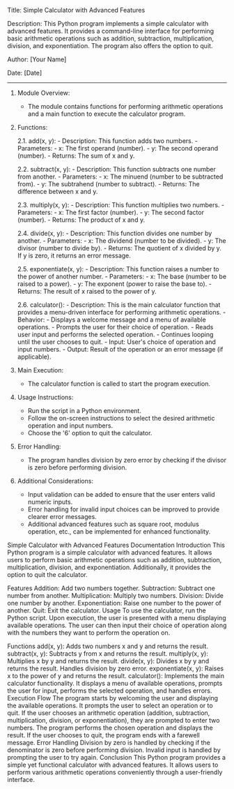 Title: Simple Calculator with Advanced Features

Description:
This Python program implements a simple calculator with advanced features. It provides a command-line interface for performing basic arithmetic operations such as addition, subtraction, multiplication, division, and exponentiation. The program also offers the option to quit.

Author: [Your Name]

Date: [Date]

---

1. Module Overview:
   - The module contains functions for performing arithmetic operations and a main function to execute the calculator program.

2. Functions:

    2.1. add(x, y):
        - Description: This function adds two numbers.
        - Parameters:
            - x: The first operand (number).
            - y: The second operand (number).
        - Returns: The sum of x and y.

    2.2. subtract(x, y):
        - Description: This function subtracts one number from another.
        - Parameters:
            - x: The minuend (number to be subtracted from).
            - y: The subtrahend (number to subtract).
        - Returns: The difference between x and y.

    2.3. multiply(x, y):
        - Description: This function multiplies two numbers.
        - Parameters:
            - x: The first factor (number).
            - y: The second factor (number).
        - Returns: The product of x and y.

    2.4. divide(x, y):
        - Description: This function divides one number by another.
        - Parameters:
            - x: The dividend (number to be divided).
            - y: The divisor (number to divide by).
        - Returns: The quotient of x divided by y. If y is zero, it returns an error message.

    2.5. exponentiate(x, y):
        - Description: This function raises a number to the power of another number.
        - Parameters:
            - x: The base (number to be raised to a power).
            - y: The exponent (power to raise the base to).
        - Returns: The result of x raised to the power of y.

    2.6. calculator():
        - Description: This is the main calculator function that provides a menu-driven interface for performing arithmetic operations.
        - Behavior:
            - Displays a welcome message and a menu of available operations.
            - Prompts the user for their choice of operation.
            - Reads user input and performs the selected operation.
            - Continues looping until the user chooses to quit.
        - Input: User's choice of operation and input numbers.
        - Output: Result of the operation or an error message (if applicable).

3. Main Execution:
    - The calculator function is called to start the program execution.

4. Usage Instructions:
    - Run the script in a Python environment.
    - Follow the on-screen instructions to select the desired arithmetic operation and input numbers.
    - Choose the '6' option to quit the calculator.

5. Error Handling:
    - The program handles division by zero error by checking if the divisor is zero before performing division.

6. Additional Considerations:
    - Input validation can be added to ensure that the user enters valid numeric inputs.
    - Error handling for invalid input choices can be improved to provide clearer error messages.
    - Additional advanced features such as square root, modulus operation, etc., can be implemented for enhanced functionality.

Simple Calculator with Advanced Features Documentation
Introduction
This Python program is a simple calculator with advanced features. It allows users to perform basic arithmetic operations such as addition, subtraction, multiplication, division, and exponentiation. Additionally, it provides the option to quit the calculator.

Features
Addition: Add two numbers together.
Subtraction: Subtract one number from another.
Multiplication: Multiply two numbers.
Division: Divide one number by another.
Exponentiation: Raise one number to the power of another.
Quit: Exit the calculator.
Usage
To use the calculator, run the Python script. Upon execution, the user is presented with a menu displaying available operations. The user can then input their choice of operation along with the numbers they want to perform the operation on.

Functions
add(x, y): Adds two numbers x and y and returns the result.
subtract(x, y): Subtracts y from x and returns the result.
multiply(x, y): Multiplies x by y and returns the result.
divide(x, y): Divides x by y and returns the result. Handles division by zero error.
exponentiate(x, y): Raises x to the power of y and returns the result.
calculator(): Implements the main calculator functionality. It displays a menu of available operations, prompts the user for input, performs the selected operation, and handles errors.
Execution Flow
The program starts by welcoming the user and displaying the available operations.
It prompts the user to select an operation or to quit.
If the user chooses an arithmetic operation (addition, subtraction, multiplication, division, or exponentiation), they are prompted to enter two numbers.
The program performs the chosen operation and displays the result.
If the user chooses to quit, the program ends with a farewell message.
Error Handling
Division by zero is handled by checking if the denominator is zero before performing division.
Invalid input is handled by prompting the user to try again.
Conclusion
This Python program provides a simple yet functional calculator with advanced features. It allows users to perform various arithmetic operations conveniently through a user-friendly interface.

